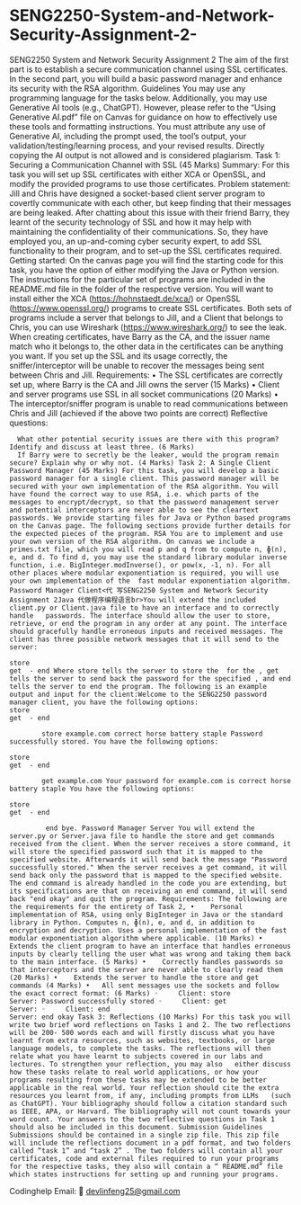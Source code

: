 # SENG2250-System-and-Network-Security-Assignment-2-
SENG2250 System and Network Security Assignment 2 
The aim of the first part is to establish a secure communication channel using SSL certificates. In the second  part,  you  will  build  a  basic  password  manager  and  enhance  its  security  with  the  RSA algorithm. Guidelines You may use any programming language for the tasks below. Additionally, you may use Generative AI tools (e.g., ChatGPT). However, please refer to the “Using Generative AI.pdf” file on Canvas for guidance on how to effectively use these tools and formatting instructions. You must attribute any use of Generative AI, including the prompt used, the tool’s output, your validation/testing/learning process, and your revised results. Directly copying the AI output is not allowed and is considered plagiarism. Task 1: Securing a Communication Channel with SSL (45 Marks) Summary: For this task you will set up SSL certificates with either XCA or OpenSSL, and modify the provided programs to use those certificates. Problem statement: Jill and Chris have designed a socket-based client server program to covertly communicate with each other, but keep finding that their messages are being leaked. After chatting about this issue with their friend Barry, they learnt of the security technology of SSL and how it may help with maintaining the confidentiality of their communications. So, they have employed you, an up-and-coming cyber security expert, to add SSL functionality to their program, and to set-up the SSL certificates required. Getting started: On the canvas page you will find the starting code for this task, you have the option of either modifying the Java or Python version. The instructions for the particular set of programs are included in the README.md file in the folder of the respective version. You will want to install either   the XCA (https://hohnstaedt.de/xca/) or OpenSSL (https://www.openssl.org/) programs to create SSL certificates. Both sets of programs include a server that belongs to Jill, and a Client that belongs to Chris, you can use Wireshark (https://www.wireshark.org/) to see the leak. When creating certificates, have Barry as the CA, and the issuer name match who it belongs to, the other data in the certificates can be anything you want. If you set up the SSL and its usage correctly, the sniffer/interceptor will be unable to recover the messages being sent between Chris and Jill. Requirements: •   The SSL certificates are correctly set up, where Barry is the CA and Jill owns the server (15 Marks) •    Client and server programs use SSL in all socket communications (20 Marks) •   The interceptor/sniffer program is unable to read communications between Chris and Jill (achieved if the above two points are correct) Reflective questions:

      What other potential security issues are there with this program? Identify and discuss at least three. (6 Marks)
      If Barry were to secretly be the leaker, would the program remain secure? Explain why or why not. (4 Marks) Task 2: A Single Client Password Manager (45 Marks) For this task, you will develop a basic password manager for a single client. This password manager will be secured with your own implementation of the RSA algorithm. You will have found the correct way to use RSA, i.e. which parts of the messages to encrypt/decrypt, so that the password management server and potential interceptors are never able to see the cleartext passwords. We provide starting files for Java or Python based programs on the Canvas page. The following sections provide further details for the expected pieces of the program. RSA You are to implement and use your own version of the RSA algorithm. On canvas we include a primes.txt file, which you will read p and q from to compute n, ɸ(n), e, and d. To find d, you may use the standard library modular inverse function, i.e. BigInteger.modInverse(), or pow(x, -1, n). For all other places where modular exponentiation is required, you will use your own implementation of the  fast modular exponentiation algorithm. Password Manager Client<代 写SENG2250 System and Network Security Assignment 2Java 代做程序编程语言br>You will extend the included client.py or Client.java file to have an interface and to correctly handle   passwords. The interface should allow the user to store, retrieve, or end the program in any order at any point. The interface should gracefully handle erroneous inputs and received messages. The client has three possible network messages that it will send to the server:

    store  
    get  - end Where store tells the server to store the  for the , get tells the server to send back the password for the specified , and end tells the server to end the program. The following is an example output and input for the client:Welcome to the SENG2250 password manager client, you have the following options:
    store  
    get  - end

            store example.com correct horse battery staple Password successfully stored. You have the following options:

    store  
    get  - end

            get example.com Your password for example.com is correct horse battery staple You have the following options:

    store  
    get  - end

             end bye. Password Manager Server You will extend the server.py or Server.java file to handle the store and get commands received from the client. When the server receives a store command, it will store the specified password such that it is mapped to the specified website. Afterwards it will send back the message "Password successfully stored." When the server receives a get command, it will send back only the password that is mapped to the specified website. The end command is already handled in the code you are extending, but its specifications are that on receiving an end command, it will send back "end okay" and quit the program. Requirements: The following are the requirements for the entirety of Task 2, •    Personal implementation of RSA, using only BigInteger in Java or the standard library in Python. Computes n, ɸ(n), e, and d, in addition to encryption and decryption. Uses a personal implementation of the fast modular exponentiation algorithm where applicable. (10 Marks) •    Extends the client program to have an interface that handles erroneous inputs by clearly telling the user what was wrong and taking them back to the main interface. (5 Marks) •    Correctly handles passwords so that interceptors and the server are never able to clearly read them (20 Marks) •    Extends the server to handle the store and get commands (4 Marks) •   All sent messages use the sockets and follow the exact correct format: (6 Marks) ◦     Client: store                      Server: Password successfully stored ◦     Client: get                                                Server: ◦     Client: end                                                                   Server: end okay Task 3: Reflections (10 Marks) For this task you will write two brief word reflections on Tasks 1 and 2. The two reflections will be 200- 500 words each and will firstly discuss what you have learnt from extra resources, such as websites, textbooks, or large language models, to complete the tasks. The reflections will then relate what you have learnt to subjects covered in our labs and lectures. To strengthen your reflection, you may also   either discuss how these tasks relate to real world applications, or how your programs resulting from these tasks may be extended to be better applicable in the real world. Your reflection should cite the extra resources you learnt from, if any, including prompts from LLMs   (such as ChatGPT). Your bibliography should follow a citation standard such as IEEE, APA, or Harvard. The bibliography will not count towards your word count. Your answers to the two reflective questions in Task 1 should also be included in this document. Submission Guidelines Submissions should be contained in a single zip file. This zip file will include the reflections document in a pdf format, and two folders called “task 1” and “task 2” . The two folders will contain all your certificates, code and external files required to run your programs for the respective tasks, they also will contain a “ README.md” file which states instructions for setting up and running your programs.

Codinghelp Email:  📧 devlinfeng25@gmail.com
